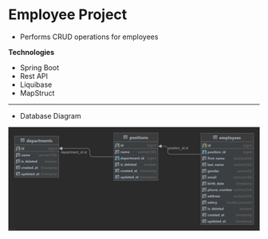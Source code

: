 # Employee Project

* Performs CRUD operations for employees


**Technologies**

* Spring Boot
* Rest API
* Liquibase
* MapStruct

---

* Database Diagram

![DatabaseDiagram.png](./assets/DatabaseDiagram.png)
